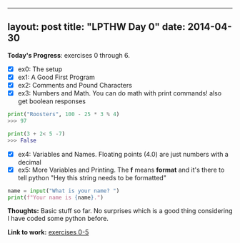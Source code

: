 
---
layout: post
title: "LPTHW Day 0"
date: 2014-04-30
---

**Today's Progress**: exercises 0 through 6. 
- [x] ex0: The setup
- [x] ex1: A Good First Program
- [x] ex2: Comments and Pound Characters
- [x] ex3: Numbers and Math. You can do math with print commands! also get boolean responses

```python
print("Roosters", 100 - 25 * 3 % 4)
>>> 97

print(3 + 2< 5 -7)
>>> False
```

- [x] ex4: Variables and Names. Floating points (4.0) are just numbers with a decimal
- [x] ex5: More Variables and Printing. The **f** means **format** and it's there to tell python "Hey this string needs to be formatted"

```python
name = input("What is your name? ")
print(f"Your name is {name}.")
```

**Thoughts:** Basic stuff so far. No surprises which is a good thing considering I have coded some python before. 

**Link to work:** [exercises 0-5](https://github.com/scottfontenot/py-lpthw)
